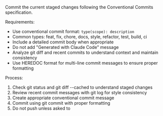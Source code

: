 Commit the current staged changes following the Conventional Commits specification.

Requirements:

- Use conventional commit format: `type(scope): description`
- Common types: feat, fix, chore, docs, style, refactor, test, build, ci
- Include a detailed commit body when appropriate
- Do not add "Generated with Claude Code" message
- Analyze git diff and recent commits to understand context and maintain consistency
- Use HEREDOC format for multi-line commit messages to ensure proper formatting

Process:

1. Check git status and git diff --cached to understand staged changes
2. Review recent commit messages with git log for style consistency
3. Create appropriate conventional commit message
4. Commit using git commit with proper formatting
5. Do not push unless asked to

